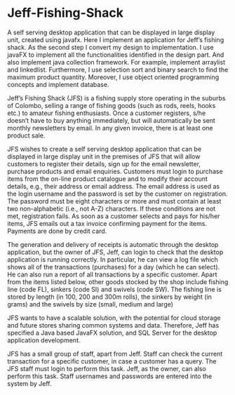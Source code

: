 # Jeff-Fishing-Shack
A self serving desktop application that can be displayed in large display unit, created using javafx.
Here I implement an application for Jeff’s fishing shack. As the second step I convert my design to implementation. I use javaFX to implement all the functionalities identified in the design part. And also implement java collection framework. For example, implement arraylist and linkedlist. Furthermore, I use selection sort and binary search to find the maximum product quantity. Moreover, I use object oriented programming concepts and implement database.

Jeff’s Fishing Shack (JFS) is a fishing supply store operating in the suburbs of Colombo, selling a range of fishing goods (such as rods, reels, hooks etc.) to amateur fishing enthusiasts. Once a customer registers, s/he doesn’t have to buy anything immediately, but will automatically be sent monthly newsletters by email. In any given invoice, there is at least one product sale.

JFS wishes to create a self serving desktop application that can be displayed in large display unit in the premises of JFS that will allow customers to register their details, sign up for the email newsletter, purchase products and email enquiries. Customers must login to purchase items from the on-line product catalogue and to modify their account details, e.g., their address or email address. The email address is used as the login username and the password is set by the customer on registration. The password must be eight characters or more and must contain at least two non-alphabetic (i.e., not A-Z) characters. If these conditions are not met, registration fails. As soon as a customer selects and pays for his/her items, JFS emails out a tax invoice confirming payment for the items. Payments are done by credit card.

The generation and delivery of receipts is automatic through the desktop application, but the owner of JFS, Jeff, can login to check that the desktop application is running correctly. In particular, he can view a log file which shows all of the transactions (purchases) for a day (which he can select). He can also run a report of all transactions by a specific customer. Apart from the items listed below, other goods stocked by the shop include fishing line (code FL), sinkers (code SI) and swivels (code SW). The fishing line is stored by length (in 100, 200 and 300m rolls), the sinkers by weight (in grams) and the swivels by size (small, medium and large)

JFS wants to have a scalable solution, with the potential for cloud storage and future stores sharing common systems and data. Therefore, Jeff has specified a Java based JavaFX solution, and SQL Server for the desktop application development.

JFS has a small group of staff, apart from Jeff. Staff can check the current transaction for a specific customer, in case a customer has a query. The JFS staff must login to perform this task. Jeff, as the owner, can also perform this task. Staff usernames and passwords are entered into the system by Jeff.
